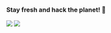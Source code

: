 
<!--
**thailh12/thailh12** is a ✨ _special_ ✨ repository because its `README.md` (this file) appears on your GitHub profile.

Here are some ideas to get you started:

- 🔭 I’m currently working on ...
- 🌱 I’m currently learning ...
- 👯 I’m looking to collaborate on ...
- 🤔 I’m looking for help with ...
- 💬 Ask me about ...
- 📫 How to reach me: ...
- 😄 Pronouns: ...
- ⚡ Fun fact: ...
-->
### Stay fresh and hack the planet! 👋

<a>
  <img align="center" src="https://github-readme-stats.vercel.app/api?username=thailh12&count_private=true&include_all_commits=true&bg_color=30,56CCF2,2F80ED&title_color=fff&text_color=fff" />
</a>
<a>
  <img align="center" src="https://github-readme-stats.vercel.app/api/top-langs/?username=thailh12&layout=compact" />
</a>
<!-- <a>
  <img align="center" src="https://github-readme-stats.vercel.app/api/wakatime?username=thailh12&layout=compact" />
</a>

-->


